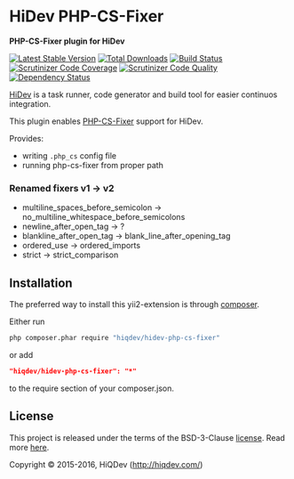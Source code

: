 HiDev PHP-CS-Fixer
==================

**PHP-CS-Fixer plugin for HiDev**

[![Latest Stable Version](https://poser.pugx.org/hiqdev/hidev-php-cs-fixer/v/stable)](https://packagist.org/packages/hiqdev/hidev-php-cs-fixer)
[![Total Downloads](https://poser.pugx.org/hiqdev/hidev-php-cs-fixer/downloads)](https://packagist.org/packages/hiqdev/hidev-php-cs-fixer)
[![Build Status](https://img.shields.io/travis/hiqdev/hidev-php-cs-fixer.svg)](https://travis-ci.org/hiqdev/hidev-php-cs-fixer)
[![Scrutinizer Code Coverage](https://img.shields.io/scrutinizer/coverage/g/hiqdev/hidev-php-cs-fixer.svg)](https://scrutinizer-ci.com/g/hiqdev/hidev-php-cs-fixer/)
[![Scrutinizer Code Quality](https://img.shields.io/scrutinizer/g/hiqdev/hidev-php-cs-fixer.svg)](https://scrutinizer-ci.com/g/hiqdev/hidev-php-cs-fixer/)
[![Dependency Status](https://www.versioneye.com/php/hiqdev:hidev-php-cs-fixer/dev-master/badge.svg)](https://www.versioneye.com/php/hiqdev:hidev-php-cs-fixer/dev-master)

[HiDev](https://github.com/hiqdev/hidev) is a task runner, code generator and build tool for easier continuos integration.

This plugin enables [PHP-CS-Fixer](https://github.com/FriendsOfPHP/PHP-CS-Fixer) support for HiDev.

Provides:
- writing `.php_cs` config file
- running php-cs-fixer from proper path

### Renamed fixers v1 -> v2

- multiline_spaces_before_semicolon -> no_multiline_whitespace_before_semicolons
- newline_after_open_tag -> ?
- blankline_after_open_tag -> blank_line_after_opening_tag
- ordered_use -> ordered_imports
- strict -> strict_comparison

## Installation

The preferred way to install this yii2-extension is through [composer](http://getcomposer.org/download/).

Either run

```sh
php composer.phar require "hiqdev/hidev-php-cs-fixer"
```

or add

```json
"hiqdev/hidev-php-cs-fixer": "*"
```

to the require section of your composer.json.

## License

This project is released under the terms of the BSD-3-Clause [license](LICENSE).
Read more [here](http://choosealicense.com/licenses/bsd-3-clause).

Copyright © 2015-2016, HiQDev (http://hiqdev.com/)

